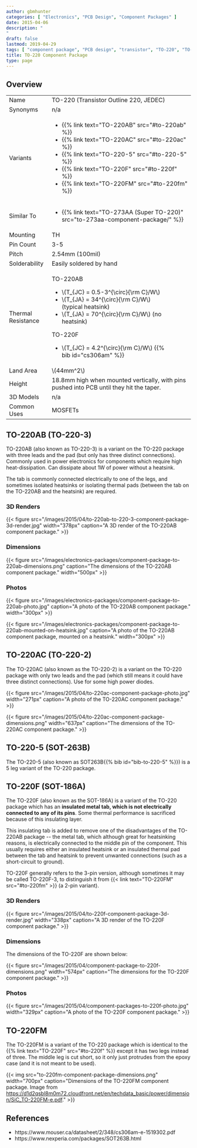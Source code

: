 ```yaml
---
author: gbmhunter
categories: [ "Electronics", "PCB Design", "Component Packages" ]
date: 2015-04-06
description: "
"
draft: false
lastmod: 2019-04-29
tags: [ "component package", "PCB design", "transistor", "TO-220", "TO-220AB", "TO-220-3", "JEDEC" ]
title: TO-220 Component Package
type: page
---
```


## Overview

<table>
  <tbody>
    <tr>
      <td>Name</td>
      <td>TO-220 (Transistor Outline 220, JEDEC)</td>
    </tr>
    <tr>
      <td>Synonyms</td>
      <td>n/a</td>
    </tr>
    <tr>
      <td>Variants</td>
      <td>
        <ul>
          <li>{{% link text="TO-220AB" src="#to-220ab" %}}</li>
          <li>{{% link text="TO-220AC" src="#to-220ac" %}}</li>
          <li>{{% link text="TO-220-5" src="#to-220-5" %}}</li>
          <li>{{% link text="TO-220F" src="#to-220f" %}}</li>
          <li>{{% link text="TO-220FM" src="#to-220fm" %}}</li>
        </ul>
      </td>
    </tr>
    <tr>
      <td>Similar To</td>
      <td>
        <ul>
          <li>{{% link text="TO-273AA (Super TO-220)" src="to-273aa-component-package/" %}}</li>
        </ul>
      </td>
    </tr>
    <tr>
      <td>Mounting</td>
      <td>TH</td>
    </tr>
    <tr>
      <td>Pin Count</td>
      <td>3-5</td>
    </tr>
    <tr>
      <td>Pitch</td>
      <td>2.54mm (100mil)</td>
    </tr>
    <tr>
      <td>Solderability</td>
      <td>Easily soldered by hand</td>
    </tr>
    <tr>
      <td>Thermal Resistance</td>
      <td>
        <p>TO-220AB</p>
        <ul style="width: 300px;">
          <li>\(T_{JC} = 0.5-3^{\circ}{\rm C}/W\)</li>
          <li>\(T_{JA} = 34^{\circ}{\rm C}/W\) (typical heatsink)</li>
          <li>\(T_{JA} = 70^{\circ}{\rm C}/W\) (no heatsink)</li>
        </ul>
        <p>TO-220F</p>
        <ul style="width: 300px;">
          <li>\(T_{JC} = 4.2^{\circ}{\rm C}/W\) {{% bib id="cs306am" %}}</li>
        </ul>
      </td>
    </tr>
    <tr>
      <td>Land Area</td>
      <td>\(44mm^2\)</td>
    </tr>
    <tr>
      <td>Height</td>
      <td>18.8mm high when mounted vertically, with pins pushed into PCB until they hit the taper.</td>
    </tr>
    <tr>
      <td>3D Models</td>
      <td>n/a</td>
    </tr>
    <tr>
      <td>Common Uses</td>
      <td>MOSFETs</td>
    </tr>
  </tbody>
</table>

## TO-220AB (TO-220-3)

TO-220AB (also known as TO-220-3) is a variant on the TO-220 package with three leads and the pad (but only has three distinct connections). Commonly used in power electronics for components which require high heat-dissipation. Can dissipate about 1W of power without a heatsink.

The tab is commonly connected electrically to one of the legs, and sometimes isolated heatsinks or isolating thermal pads (between the tab on the TO-220AB and the heatsink) are required.

### 3D Renders

{{< figure src="/images/2015/04/to-220ab-to-220-3-component-package-3d-render.jpg" width="378px" caption="A 3D render of the TO-220AB component package."  >}}

### Dimensions

{{< figure src="/images/electronics-packages/component-package-to-220ab-dimensions.png" caption="The dimensions of the TO-220AB component package."  width="500px" >}}

### Photos

{{< figure src="/images/electronics-packages/component-package-to-220ab-photo.jpg" caption="A photo of the TO-220AB component package."  width="300px" >}}

{{< figure src="/images/electronics-packages/component-package-to-220ab-mounted-on-heatsink.jpg" caption="A photo of the TO-220AB component package, mounted on a heatsink."  width="300px" >}}

## TO-220AC (TO-220-2)

The TO-220AC (also known as the TO-220-2) is a variant on the TO-220 package with only two leads and the pad (which still means it could have three distinct connections). Use for some high power diodes.

{{< figure src="/images/2015/04/to-220ac-component-package-photo.jpg" width="271px" caption="A photo of the TO-220AC component package."  >}}

{{< figure src="/images/2015/04/to-220ac-component-package-dimensions.png" width="637px" caption="The dimensions of the TO-220AC component package." >}}

## TO-220-5 (SOT-263B)

The TO-220-5 (also known as SOT263B{{% bib id="bib-to-220-5" %}}) is a 5 leg variant of the TO-220 package.

## TO-220F (SOT-186A)

The TO-220F (also known as the SOT-186A) is a variant of the TO-220 package which has an **insulated metal tab, which is not electrically connected to any of its pins**. Some thermal performance is sacrificed because of this insulating layer.

This insulating tab is added to remove one of the disadvantages of the TO-220AB package -- the metal tab, which although great for heatsinking reasons, is electrically connected to the middle pin of the component. This usually requires either an insulated heatsink or an insulated thermal pad between the tab and heatsink to prevent unwanted connections (such as a short-circuit to ground).

TO-220F generally refers to the 3-pin version, although sometimes it may be called TO-220F-3, to distinguish it from {{< link text="TO-220FM" src="#to-220fm" >}} (a 2-pin variant).

### 3D Renders

{{< figure src="/images/2015/04/to-220f-component-package-3d-render.jpg" width="338px" caption="A 3D render of the TO-220F component package."  >}}

### Dimensions

The dimensions of the TO-220F are shown below:

{{< figure src="/images/2015/04/component-package-to-220f-dimensions.png" width="574px" caption="The dimensions for the TO-220F component package."  >}}

### Photos

{{< figure src="/images/2015/04/component-packages-to-220f-photo.jpg" width="329px" caption="A photo of the TO-220F component package."  >}}

## TO-220FM

The TO-220FM is a variant of the TO-220 package which is identical to the {{% link text="TO-220F" src="#to-220f" %}} except it has two legs instead of three. The middle leg is cut short, so it only just protrudes from the epoxy case (and it is not meant to be used).

{{< img src="to-220fm-component-package-dimensions.png" width="700px" caption="Dimensions of the TO-220FM component package. Image from https://d1d2qsbl8m0m72.cloudfront.net/en/techdata_basic/power/dimension/SiC_TO-220FM-e.pdf." >}}

## References

<ul id="ref-list">
  <li id="cs306am">https://www.mouser.ca/datasheet/2/348/cs306am-e-1519302.pdf</li>
  <li id="bib-to-220-5">https://www.nexperia.com/packages/SOT263B.html</li>
</ul>
